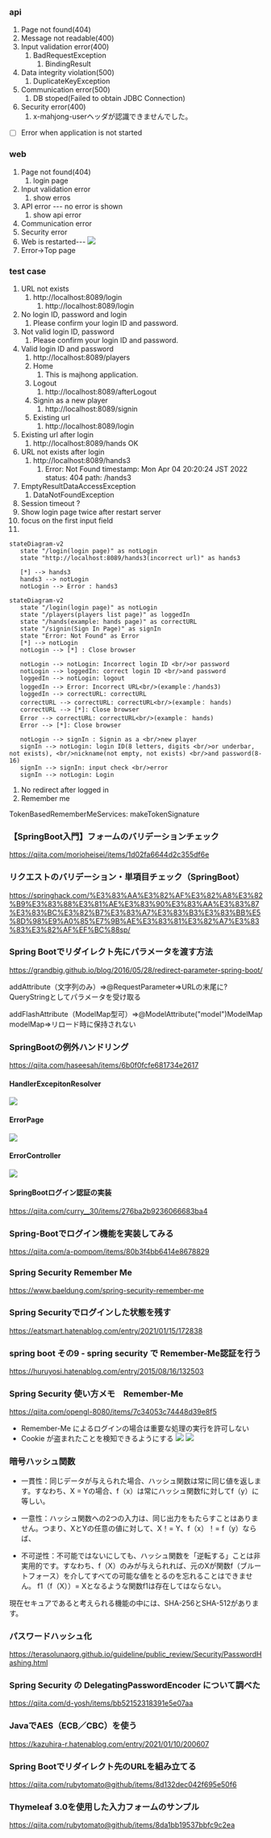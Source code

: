 ### api
1. Page not found(404)
2. Message not readable(400)
3. Input validation error(400)
   1. BadRequestException
      1. BindingResult
4. Data integrity violation(500)
   1. DuplicateKeyException
5. Communication error(500)
   1. DB stoped(Failed to obtain JDBC Connection)
6. Security error(400)
   1. x-mahjong-userヘッダが認識できませんでした。
   
- [ ] Error when application is not started


### web
1. Page not found(404)
   1. login page
2. Input validation error
   1. show erros
3. API error --- no error is shown
   1. show api error
4. Communication error
5. Security error
6. Web is restarted---
![](image/Exception/1648560134489.png)
7. Error->Top page

### test case
1. URL not exists
   1. http://localhost:8089/login
      1. http://localhost:8089/login
2. No login ID, password and login
   1. Please confirm your login ID and password. 
3. Not valid login ID, password
   1. Please confirm your login ID and password.
4. Valid login ID and password
      1. http://localhost:8089/players
      2. Home
         1. This is majhong application.
      3. Logout
         1. http://localhost:8089/afterLogout
      4. Signin as a new player
         1. http://localhost:8089/signin
      5. Existing url
         1. http://localhost:8089/login
5. Existing url after login
   1. http://localhost:8089/hands OK 
6. URL not exists after login
   1. http://localhost:8089/hands3
      1. Error: Not Found
         timestamp: Mon Apr 04 20:20:24 JST 2022
         status: 404
         path: /hands3
7. EmptyResultDataAccessException
   1. DataNotFoundException
8. Session timeout ?
9. Show login page twice after restart server
10. focus on the first input field
11. 
```mermaid
stateDiagram-v2
   state "/login(login page)" as notLogin
   state "http://localhost:8089/hands3(incorrect url)" as hands3

   [*] --> hands3
   hands3 --> notLogin
   notLogin --> Error : hands3

```

```mermaid
stateDiagram-v2
   state "/login(login page)" as notLogin
   state "/players(players list page)" as loggedIn
   state "/hands(example: hands page)" as correctURL
   state "/signin(Sign In Page)" as signIn
   state "Error: Not Found" as Error
   [*] --> notLogin
   notLogin --> [*] : Close browser

   notLogin --> notLogin: Incorrect login ID <br/>or password
   notLogin --> loggedIn: correct login ID <br/>and password
   loggedIn --> notLogin: logout
   loggedIn --> Error: Incorrect URL<br/>(example：/hands3)
   loggedIn --> correctURL: correctURL
   correctURL --> correctURL: correctURL<br/>(example： hands)
   correctURL --> [*]: Close browser
   Error --> correctURL: correctURL<br/>(example： hands)
   Error --> [*]: Close browser

   notLogin --> signIn : Signin as a <br/>new player
   signIn --> notLogin: login ID(8 letters, digits <br/>or underbar, not exists), <br/>nickname(not empty, not exists) <br/>and password(8-16)
   signIn --> signIn: input check <br/>error
   signIn --> notLogin: Login
```
1. No redirect after logged in
2. Remember me

TokenBasedRememberMeServices:
   makeTokenSignature


### 【SpringBoot入門】フォームのバリデーションチェック
https://qiita.com/morioheisei/items/1d02fa6644d2c355df6e

### リクエストのバリデーション・単項目チェック（SpringBoot）
https://springhack.com/%E3%83%AA%E3%82%AF%E3%82%A8%E3%82%B9%E3%83%88%E3%81%AE%E3%83%90%E3%83%AA%E3%83%87%E3%83%BC%E3%82%B7%E3%83%A7%E3%83%B3%E3%83%BB%E5%8D%98%E9%A0%85%E7%9B%AE%E3%83%81%E3%82%A7%E3%83%83%E3%82%AF%EF%BC%88sp/

### Spring Bootでリダイレクト先にパラメータを渡す方法
https://grandbig.github.io/blog/2016/05/28/redirect-parameter-spring-boot/

addAttribute（文字列のみ）⇒@RequestParameter⇒URLの末尾に?QueryStringとしてパラメータを受け取る

addFlashAttribute（ModelMap型可）⇒@ModelAttribute("model")ModelMap modelMap⇒リロード時に保持されない

### SpringBootの例外ハンドリング
https://qiita.com/haseesah/items/6b0f0fcfe681734e2617
#### HandlerExcepitonResolver
![](image/Exception/1648561877116.png)
#### ErrorPage
![](image/Exception/1648561894869.png)
#### ErrorController
![](image/Exception/1648561903606.png)

#### SpringBootログイン認証の実装
https://qiita.com/curry__30/items/276ba2b9236066683ba4

### Spring-Bootでログイン機能を実装してみる
https://qiita.com/a-pompom/items/80b3f4bb6414e8678829

### Spring Security Remember Me
https://www.baeldung.com/spring-security-remember-me

### Spring Securityでログインした状態を残す
https://eatsmart.hatenablog.com/entry/2021/01/15/172838

### spring boot その9 - spring security で Remember-Me認証を行う
https://huruyosi.hatenablog.com/entry/2015/08/16/132503


### Spring Security 使い方メモ　Remember-Me
https://qiita.com/opengl-8080/items/7c34053c74448d39e8f5
   - Remember-Me によるログインの場合は重要な処理の実行を許可しない
   - Cookie が盗まれたことを検知できるようにする
  ![](image/Exception/1649339080669.png)
  ![](image/Exception/1649339153025.png)

### 暗号ハッシュ関数
   - 一貫性：同じデータが与えられた場合、ハッシュ関数は常に同じ値を返します。すなわち、X = Yの場合、f（x）は常にハッシュ関数fに対してf（y）に等しい。

   - 一意性：ハッシュ関数への2つの入力は、同じ出力をもたらすことはありません。つまり、XとYの任意の値に対して、X！= Y、f（x）！= f（y）ならば、

   - 不可逆性：不可能ではないにしても、ハッシュ関数を「逆転する」ことは非実用的です。すなわち、f（X）のみが与えられれば、元のXが関数f（ブルートフォース）を介してすべての可能な値をとるのを忘れることはできません。 f1（f（X））= Xとなるような関数f1は存在してはならない。

現在セキュアであると考えられる機能の中には、SHA-256とSHA-512があります。

### パスワードハッシュ化
https://terasolunaorg.github.io/guideline/public_review/Security/PasswordHashing.html

### Spring Security の DelegatingPasswordEncoder について調べた
https://qiita.com/d-yosh/items/bb52152318391e5e07aa

### JavaでAES（ECB／CBC）を使う
https://kazuhira-r.hatenablog.com/entry/2021/01/10/200607

### Spring Bootでリダイレクト先のURLを組み立てる
https://qiita.com/rubytomato@github/items/8d132dec042f695e50f6

### Thymeleaf 3.0を使用した入力フォームのサンプル
https://qiita.com/rubytomato@github/items/8da1bb19537bbfc9c2ea
